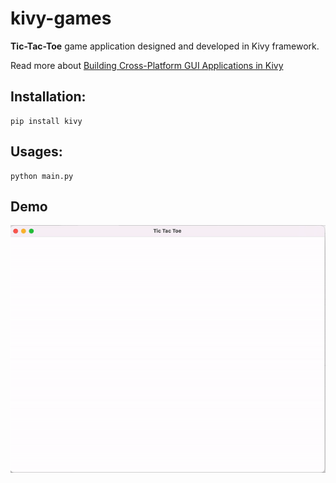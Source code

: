 # kivy-games

**Tic-Tac-Toe** game application designed and developed in Kivy framework.

Read more about [Building Cross-Platform GUI Applications in Kivy](https://www.netguru.com/blog/building-cross-platform-gui-applications-in-kivy)
## Installation:
```
pip install kivy
```

## Usages:

```
python main.py
```

## Demo

![Demo](./assets/videos/demo_video.gif)

